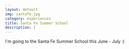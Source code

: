 ```yaml
---
layout: default
img: santafe.jpg
category: experiences
title: Santa Fe Summer School
description: |
---
```

I'm going to the Santa Fe Summer School this June - July :)